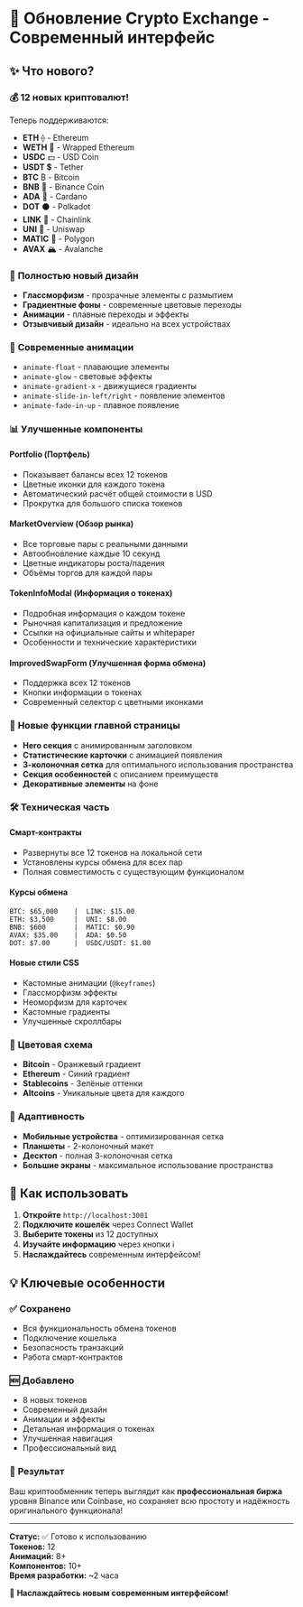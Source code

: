# 🚀 Обновление Crypto Exchange - Современный интерфейс

## ✨ Что нового?

### 💰 **12 новых криптовалют!**
Теперь поддерживаются:
- **ETH** ⟠ - Ethereum
- **WETH** 🔗 - Wrapped Ethereum  
- **USDC** 💵 - USD Coin
- **USDT** 💲 - Tether
- **BTC** ₿ - Bitcoin
- **BNB** 🔸 - Binance Coin
- **ADA** 🔷 - Cardano
- **DOT** ⚫ - Polkadot
- **LINK** 🔗 - Chainlink
- **UNI** 🦄 - Uniswap
- **MATIC** 🔮 - Polygon
- **AVAX** 🏔️ - Avalanche

### 🎨 **Полностью новый дизайн**
- **Глассморфизм** - прозрачные элементы с размытием
- **Градиентные фоны** - современные цветовые переходы
- **Анимации** - плавные переходы и эффекты
- **Отзывчивый дизайн** - идеально на всех устройствах

### 🚀 **Современные анимации**
- `animate-float` - плавающие элементы
- `animate-glow` - световые эффекты
- `animate-gradient-x` - движущиеся градиенты
- `animate-slide-in-left/right` - появление элементов
- `animate-fade-in-up` - плавное появление

### 📊 **Улучшенные компоненты**

#### **Portfolio (Портфель)**
- Показывает балансы всех 12 токенов
- Цветные иконки для каждого токена
- Автоматический расчёт общей стоимости в USD
- Прокрутка для большого списка токенов

#### **MarketOverview (Обзор рынка)**
- Все торговые пары с реальными данными
- Автообновление каждые 10 секунд
- Цветные индикаторы роста/падения
- Объёмы торгов для каждой пары

#### **TokenInfoModal (Информация о токенах)**
- Подробная информация о каждом токене
- Рыночная капитализация и предложение
- Ссылки на официальные сайты и whitepaper
- Особенности и технические характеристики

#### **ImprovedSwapForm (Улучшенная форма обмена)**
- Поддержка всех 12 токенов
- Кнопки информации о токенах
- Современный селектор с цветными иконками

### 🎯 **Новые функции главной страницы**
- **Hero секция** с анимированным заголовком
- **Статистические карточки** с анимацией появления
- **3-колоночная сетка** для оптимального использования пространства
- **Секция особенностей** с описанием преимуществ
- **Декоративные элементы** на фоне

### 🛠 **Техническая часть**

#### **Смарт-контракты**
- Развернуты все 12 токенов на локальной сети
- Установлены курсы обмена для всех пар
- Полная совместимость с существующим функционалом

#### **Курсы обмена**
```
BTC: $65,000    |  LINK: $15.00
ETH: $3,500     |  UNI: $8.00  
BNB: $600       |  MATIC: $0.90
AVAX: $35.00    |  ADA: $0.50
DOT: $7.00      |  USDC/USDT: $1.00
```

#### **Новые стили CSS**
- Кастомные анимации (`@keyframes`)
- Глассморфизм эффекты
- Неоморфизм для карточек
- Кастомные градиенты
- Улучшенные скроллбары

### 🎨 **Цветовая схема**
- **Bitcoin** - Оранжевый градиент
- **Ethereum** - Синий градиент  
- **Stablecoins** - Зелёные оттенки
- **Altcoins** - Уникальные цвета для каждого

### 📱 **Адаптивность**
- **Мобильные устройства** - оптимизированная сетка
- **Планшеты** - 2-колоночный макет
- **Десктоп** - полная 3-колоночная сетка
- **Большие экраны** - максимальное использование пространства

## 🚦 **Как использовать**

1. **Откройте** `http://localhost:3001`
2. **Подключите кошелёк** через Connect Wallet
3. **Выберите токены** из 12 доступных
4. **Изучайте информацию** через кнопки ℹ️
5. **Наслаждайтесь** современным интерфейсом!

## 💡 **Ключевые особенности**

### ✅ **Сохранено**
- Вся функциональность обмена токенов
- Подключение кошелька
- Безопасность транзакций
- Работа смарт-контрактов

### 🆕 **Добавлено**
- 8 новых токенов
- Современный дизайн
- Анимации и эффекты
- Детальная информация о токенах
- Улучшенная навигация
- Профессиональный вид

### 🎯 **Результат**
Ваш криптообменник теперь выглядит как **профессиональная биржа** уровня Binance или Coinbase, но сохраняет всю простоту и надёжность оригинального функционала!

---

**Статус:** ✅ Готово к использованию  
**Токенов:** 12  
**Анимаций:** 8+  
**Компонентов:** 10+  
**Время разработки:** ~2 часа  

🎉 **Наслаждайтесь новым современным интерфейсом!**

